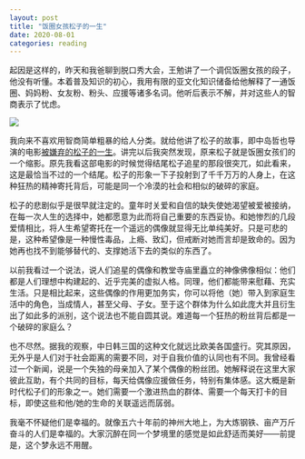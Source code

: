 ```yaml
---
layout: post
title: "饭圈女孩松子的一生"
date: 2020-08-01
categories: reading
---
```


起因是这样的，昨天和我爸聊到脱口秀大会，王勉讲了一个调侃饭圈女孩的段子，他没有听懂。本着普及知识的初心，我用有限的亚文化知识储备给他解释了一通饭圈、妈妈粉、女友粉、粉头、应援等诸多名词。他听后表示不解，并对这些人的智商表示了忧虑。

![](https://m.media-amazon.com/images/M/MV5BYzI5ZWUyZDgtMjE3Yi00YzgzLWFmOTYtNzQ5M2JhM2M5NDViXkEyXkFqcGdeQXVyOTc5MDI5NjE@._V1_SX1777_CR0,0,1777,980_AL_.jpg)

我向来不喜欢用智商简单粗暴的给人分类。就给他讲了松子的故事，即中岛哲也导演的电影[被嫌弃的松子的一生](https://movie.douban.com/subject/1787291/)。讲完以后我突然发现，原来松子就是饭圈女孩们的一个缩影。原先我看这部电影的时候觉得结尾松子追星的那段很突兀，如此看来，这是最恰当不过的一个结尾。松子的形象一下子投射到了千千万万的人身上，在这种狂热的精神寄托背后，可能是同一个冷漠的社会和相似的破碎的家庭。

松子的悲剧似乎是很早就注定的。童年时关爱和自信的缺失使她渴望被爱被接纳，在每一次人生的选择中，她都愿意为此而将自己重要的东西妥协。和她惨烈的几段爱情相比，将人生希望寄托在一个遥远的偶像就显得无比单纯美好。只是可悲的是，这种希望像是一种慢性毒品，上瘾、致幻，但戒断对她而言却是致命的。因为她再也找不到能够替代的、支撑她活下去的类似的东西了。

以前我看过一个说法，说人们追星的偶像和教堂寺庙里矗立的神像佛像相似：他们都是人们理想中构建起的、近乎完美的虚拟人格。同理，他们都能带来慰藉、充实生活。只是相比起来，这些偶像的作用更加务实，你可以将他（她）带入到家庭生活中的角色，当成情人，甚至父母、子女。至于这个群体为什么如此庞大并且衍生出了如此多的派别，这个说法也不能自圆其说。难道每一个狂热的粉丝背后都是一个破碎的家庭么？

也不尽然。据我的观察，中日韩三国的这种文化就远比欧美各国盛行。究其原因，无外乎是人们对于社会距离的需要不同，对于自我价值的认同也有不同。我曾经看过一个新闻，说是一个失独的母亲加入了某个偶像的粉丝团。她解释说在这里大家彼此互助，有个共同的目标，每天给偶像应援做任务，特别有集体感。这大概是新时代松子们的形象之一。她们需要一个激进热血的群体、需要一个每天打卡的目标，即使这些和他/她的生命的关联遥远而孱弱。

我毫不怀疑他们是幸福的。就像五六十年前的神州大地上，为大炼钢铁、亩产万斤奋斗的人们是幸福的。大家沉醉在同一个梦境里的感觉是如此舒适而美好——前提是，这个梦永远不用醒。

